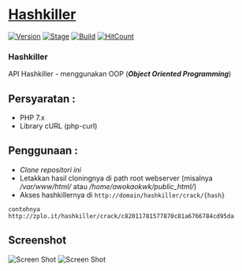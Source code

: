 # [Hashkiller](https://github.com/ardzz/hashkiller)
[![Version](https://img.shields.io/badge/Version-1.0-brightgreen.svg?maxAge=259200)]()
[![Stage](https://img.shields.io/badge/Release-Beta-green.svg)]()
[![Build](https://img.shields.io/badge/Codename_-_Ardzz-blue.svg?maxAge=259200)]()
[![HitCount](http://hits.dwyl.io/ardzz/hashkiller.svg)](http://hits.dwyl.io/ardzz/hashkiller)
### Hashkiller
API Hashkiller - menggunakan OOP (***Object Oriented Programming***)<br>
## Persyaratan :
* PHP 7.x
* Library cURL (php-curl)
## Penggunaan :
* *Clone repositori ini*
* Letakkan hasil cloningnya di path root webserver (misalnya */var/www/html/* atau */home/awokaokwk/public_html/*)
* Akses hashkillernya di `http://domain/hashkiller/crack/{hash}`
```
contohnya
http://zplo.it/hashkiller/crack/c82011781577870c81a6766784cd95da
```
## Screenshot
![Screen Shot](https://raw.githubusercontent.com/ardzz/hashkiller/master/Screenshot%20from%202019-04-28%2021-16-18.png)
![Screen Shot](https://raw.githubusercontent.com/ardzz/hashkiller/master/Screenshot%20from%202019-04-28%2021-16-50.png)
